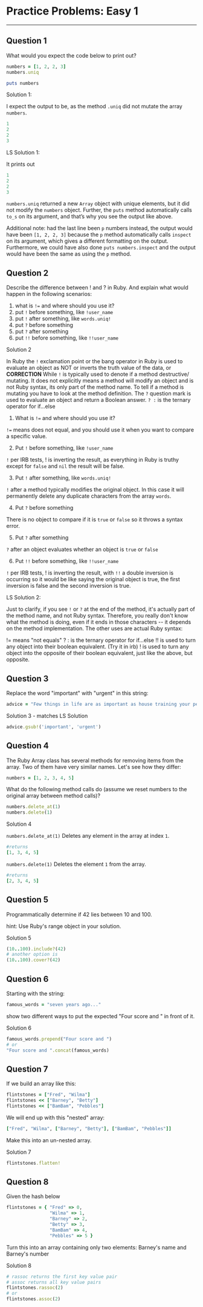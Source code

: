 # Practice Problems: Easy 1
***
## Question 1
What would you expect the code below to print out?
```ruby
numbers = [1, 2, 2, 3]
numbers.uniq

puts numbers
```
Solution 1:

I expect the output to be, as the method `.uniq` did not mutate the array `numbers`.
```ruby
1
2
2
3
```

LS Solution 1:

It prints out
```ruby
1
2
2
3
```
`numbers.uniq` returned a new `Array` object with unique elements, but it did
not modify the `numbers` object. Further, the `puts` method automatically calls
`to_s` on its argument, and that’s why you see the output like above.

Additional note: had the last line been `p` numbers instead, the output would
have been `[1, 2, 2, 3]` because the `p` method automatically calls `inspect`
on its argument, which gives a different formatting on the output. Furthermore,
we could have also done `puts numbers.inspect` and the output would have been
the same as using the `p` method.



## Question 2
Describe the difference between ! and ? in Ruby. And explain what would happen
in the following scenarios:

1. what is `!=` and where should you use it?
2. put `!` before something, like `!user_name`
3. put `!` after something, like `words.uniq!`
4. put `?` before something
5. put `?` after something
6. put `!!` before something, like `!!user_name`

Solution 2

In Ruby the `!` exclamation point or the bang operator in Ruby is used to
evaluate an object as NOT or inverts the truth value of the data, or
**CORRECTION** While `!` is typically used to denote if a method destructive/
mutating. It does not explicitly means a method will modify an object and is
not Ruby syntax, its only part of the method name. To tell if a method is
mutating you have to look at the method definition. The `?` question mark is
used to evaluate an object and return a Boolean answer. `? :` is the ternary operator for if...else

1. What is `!=` and where should you use it?

  `!=` means does not equal, and you should use it when you want to compare a
specific value.

2. Put `!` before something, like `!user_name`

  `!` per IRB tests, ! is inverting the result, as everything in Ruby is truthy
  except for `false` and `nil` the result will be false.

3. Put `!` after something, like `words.uniq!`

  `!` after a method typically modifies the original object. In this case it
  will permanently delete any duplicate characters from the array `words`.

4. Put `?` before something

  There is no object to compare if it is `true` or `false` so it throws a
  syntax error.

5. Put `?` after something

  `?` after an object evaluates whether an object is `true` or `false`

6. Put `!!` before something, like `!!user_name`

`!` per IRB tests, ! is inverting the result, with `!!` a double inversion is
occurring so it would be like saying the original object is true, the first
inversion is false and the second inversion is true.

LS Solution 2:

Just to clarify, if you see `!` or `?` at the end of the method, it's actually part of the method name, and not Ruby syntax. Therefore, you really don't know what the method is doing, even if it ends in those characters -- it depends on the method implementation. The other uses are actual Ruby syntax:

!= means "not equals"
? : is the ternary operator for if...else
!!<some object> is used to turn any object into their boolean equivalent. (Try it in irb)
!<some object> is used to turn any object into the opposite of their boolean equivalent, just like the above, but opposite.



## Question 3
Replace the word "important" with "urgent" in this string:
```ruby
advice = "Few things in life are as important as house training your pet dinosaur."
```
Solution 3 - matches LS Solution
```ruby
advice.gsub!('important', 'urgent')
```



## Question 4
The Ruby Array class has several methods for removing items from the array.
Two of them have very similar names. Let's see how they differ:
```ruby
numbers = [1, 2, 3, 4, 5]
```
What do the following method calls do (assume we reset numbers to the original
array between method calls)?
```ruby
numbers.delete_at(1)
numbers.delete(1)
```
Solution 4

`numbers.delete_at(1)` Deletes any element in the array at index `1`.
```ruby
#returns
[1, 3, 4, 5]
```
`numbers.delete(1)` Deletes the element `1` from the array.
```ruby
#returns
[2, 3, 4, 5]
```



## Question 5
Programmatically determine if 42 lies between 10 and 100.

hint: Use Ruby's range object in your solution.

Solution 5
```ruby
(10..100).include?(42)
# another option is
(10..100).cover?(42)

```



## Question 6
Starting with the string:
```ruby
famous_words = "seven years ago..."
```
show two different ways to put the expected "Four score and " in front of it.

Solution 6
```ruby
famous_words.prepend("Four score and ")
# or
"Four score and ".concat(famous_words)
```



## Question 7
If we build an array like this:
```ruby
flintstones = ["Fred", "Wilma"]
flintstones << ["Barney", "Betty"]
flintstones << ["BamBam", "Pebbles"]
```
We will end up with this "nested" array:
```ruby
["Fred", "Wilma", ["Barney", "Betty"], ["BamBam", "Pebbles"]]
```
Make this into an un-nested array.

Solution 7
```ruby
flintstones.flatten!
```



## Question 8
Given the hash below
```ruby
flintstones = { "Fred" => 0,
                "Wilma" => 1,
                "Barney" => 2,
                "Betty" => 3,
                "BamBam" => 4,
                "Pebbles" => 5 }
```
Turn this into an array containing only two elements: Barney's name and
Barney's number

Solution 8
```ruby
# rassoc returns the first key value pair
# assoc returns all key value pairs
flintstones.rassoc(2)
# or
flintstones.assoc(2)
```
